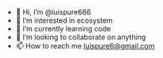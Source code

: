 - 👋 Hi, I’m @luispure666
- 👀 I’m interested in ecosystem 
- 🌱 I’m currently learning code
- 💞️ I’m looking to collaborate on anything 
- 📫 How to reach me luispure6@gmail.com

